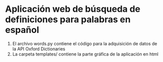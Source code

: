 # Aplicación web de búsqueda de definiciones para palabras en español

1. El archivo words.py contiene el código para la adquisición de datos de la
  API Oxford Dictionaries
2. La carpeta templates/ contiene la parte gráfica de la aplicación en html 
